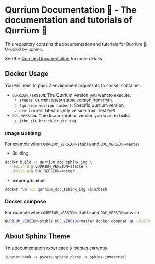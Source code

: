 # Qurrium Documentation 📖 - The documentation and tutorials of Qurrium 📏

This repository contains the documentation and tutorials for Qurrium 📏.
Created by Sphinx.

See the [Qurrium Documentation](https://docs.qurrium.org/latest/) for more details.

## Docker Usage

You will need to pass 2 environment arguments to docker container.

- `QURRIUM_VERSION`: The Qurrium version you want to execute.
  - `stable`: Current latest stable version from PyPI.
  - `(qurrium version number)`: Specific Qurrium version
  - `dev`: Current latest nightly version from TestPyPI
- `DOC_VERSION`: The documentation version you want to build.
  - `(the git branch or git tag)`

### Image Building

For example when `QURRIUM_VERSION=stable` and `DOC_VERSION=master`

- Building:

```sh
docker build -t qurrium_doc_sphinx_img \
  --build-arg QURRIUM_VERSION=stable \
  --build-arg DOC_VERSION=master .
```

- Entering its shell:

```sh
docker run -it qurrium_doc_sphinx_img /bin/bash
```

### Docker compose

For example when `QURRIUM_VERSION=stable` and `DOC_VERSION=master`

```sh
QURRIUM_VERSION=stable DOC_VERSION=master docker compose up --build
```

## About Sphinx Theme

This documentation experience 3 themes currently:

```log
jupyter-book -> pydata-sphinx-theme -> sphinx-immaterial
```
